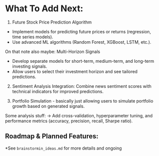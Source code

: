 # What To Add Next:

1. Future Stock Price Prediction Algorithm
- Implement models for predicting future prices or returns (regression, time series models).
- Use advanced ML algorithms (Random Forest, XGBoost, LSTM, etc.).

On that note also maybe: Multi-Horizon Signals
- Develop separate models for short-term, medium-term, and long-term investing signals.
- Allow users to select their investment horizon and see tailored predictions.

2. Sentiment Analysis Integration: Combine news sentiment scores with technical indicators for improved predictions.

3. Portfolio Simulation - basically just allowing users to simulate portfolio growth based on generated signals.

Some analysis stuff:
-> Add cross-validation, hyperparameter tuning, and performance metrics (accuracy, precision, recall, Sharpe ratio).


## Roadmap & Planned Features:
*See `brainstormin_ideas.md` for more details and ongoing